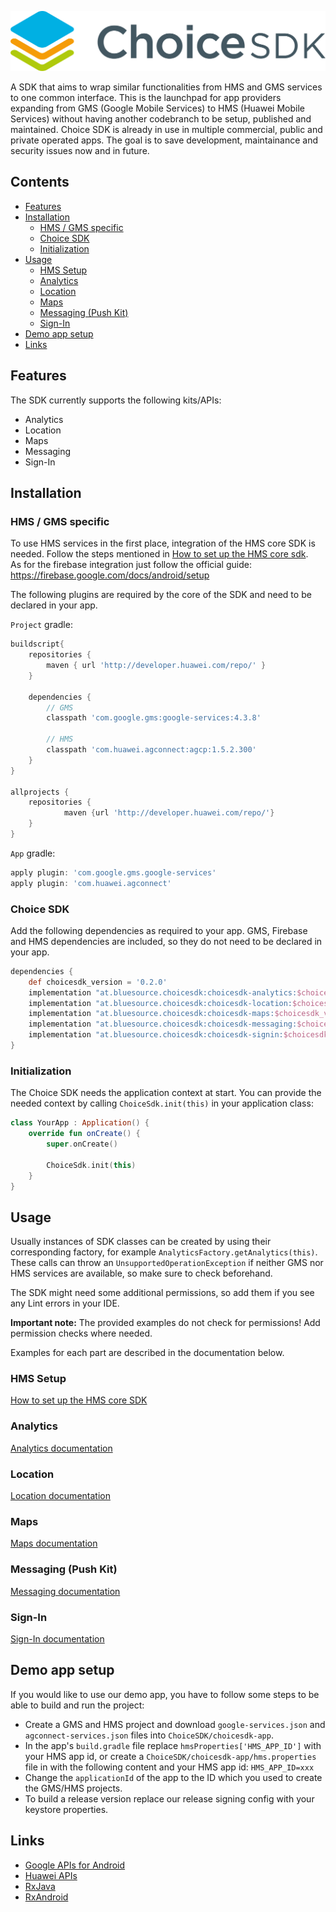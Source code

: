 <p>
    <img src="./documentation/img/logo-choiceSDK.png"/>
</p>

A SDK that aims to wrap similar functionalities from HMS and GMS services to one common interface. This is the launchpad for app providers expanding from GMS (Google Mobile Services) to HMS (Huawei Mobile Services) without having another codebranch to be setup, published and maintained. Choice SDK is already in use in multiple commercial, public and private operated apps. The goal is to save development, maintainance and security issues now and in future.

## Contents
- [Features](#features)
- [Installation](#installation)
  - [HMS / GMS specific](#hms--gms-specific)
  - [Choice SDK](#choice-sdk-1)
  - [Initialization](#initialization)
- [Usage](#usage)
  - [HMS Setup](#hms-setup)
  - [Analytics](#analytics)
  - [Location](#location)
  - [Maps](#maps)
  - [Messaging (Push Kit)](#messaging-push-kit)
  - [Sign-In](#sign-in)
- [Demo app setup](#demo-app-setup)
- [Links](#links)

## Features
The SDK currently supports the following kits/APIs:
- Analytics
- Location
- Maps
- Messaging
- Sign-In

## Installation

### HMS / GMS specific
To use HMS services in the first place, integration of the HMS core SDK is needed. Follow the steps mentioned in [How to set up the HMS core sdk](./documentation/hmscoresdksetup.md).   
As for the firebase integration just follow the official guide: https://firebase.google.com/docs/android/setup

The following plugins are required by the core of the SDK and need to be declared in your app.

`Project` gradle:
```gradle
buildscript{
    repositories {
        maven { url 'http://developer.huawei.com/repo/' }
    }

    dependencies {
        // GMS
        classpath 'com.google.gms:google-services:4.3.8'

        // HMS
        classpath 'com.huawei.agconnect:agcp:1.5.2.300'
    }
}

allprojects {
    repositories {
            maven {url 'http://developer.huawei.com/repo/'}
    }
}
```

`App` gradle:
```gradle
apply plugin: 'com.google.gms.google-services'
apply plugin: 'com.huawei.agconnect'
```

### Choice SDK
Add the following dependencies as required to your app. GMS, Firebase and HMS dependencies are included, so they do not need to be declared in your app.
```gradle
dependencies {
    def choicesdk_version = '0.2.0'
    implementation "at.bluesource.choicesdk:choicesdk-analytics:$choicesdk_version"
    implementation "at.bluesource.choicesdk:choicesdk-location:$choicesdk_version"
    implementation "at.bluesource.choicesdk:choicesdk-maps:$choicesdk_version"
    implementation "at.bluesource.choicesdk:choicesdk-messaging:$choicesdk_version"
    implementation "at.bluesource.choicesdk:choicesdk-signin:$choicesdk_version"
}
```

### Initialization
The Choice SDK needs the application context at start. You can provide the needed context by calling `ChoiceSdk.init(this)` in your application class:
```kotlin
class YourApp : Application() {
    override fun onCreate() {
        super.onCreate()

        ChoiceSdk.init(this)
    }
}
```

## Usage
Usually instances of SDK classes can be created by using their corresponding factory, for example `AnalyticsFactory.getAnalytics(this)`. These calls can throw an `UnsupportedOperationException` if neither GMS nor HMS services are available, so make sure to check beforehand.

The SDK might need some additional permissions, so add them if you see any Lint errors in your IDE.

**Important note:** The provided examples do not check for permissions! Add permission checks where needed.

Examples for each part are described in the documentation below.

### HMS Setup
[How to set up the HMS core SDK](./documentation/hmscoresdksetup.md)

### Analytics
[Analytics documentation](./documentation/analytics.md)

### Location
[Location documentation](./documentation/location.md)

### Maps
[Maps documentation](./documentation/map.md)

### Messaging (Push Kit)
[Messaging documentation](./documentation/messaging.md)

### Sign-In
[Sign-In documentation](./documentation/signin.md)

## Demo app setup
If you would like to use our demo app, you have to follow some steps to be able to build and run the project:
- Create a GMS and HMS project and download `google-services.json` and `agconnect-services.json` files into `ChoiceSDK/choicesdk-app`.
- In the app's `build.gradle` file replace `hmsProperties['HMS_APP_ID']` with your HMS app id, or create a `ChoiceSDK/choicesdk-app/hms.properties` file in with the following content and your HMS app id: `HMS_APP_ID=xxx`
- Change the `applicationId` of the app to the ID which you used to create the GMS/HMS projects.
- To build a release version replace our release signing config with your keystore properties.

## Links
- [Google APIs for Android](https://developers.google.com/android)
- [Huawei APIs](https://developer.huawei.com/consumer/en/hms)
- [RxJava](https://github.com/ReactiveX/RxJava)
- [RxAndroid](https://github.com/ReactiveX/RxAndroid)